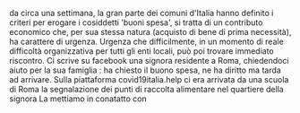 da circa una settimana, la gran parte dei comuni d'Italia hanno definito i criteri per erogare i cosiddetti 'buoni spesa', si tratta di un contributo economico che, per sua stessa natura (acquisto di bene di prima necessità), ha carattere di urgenza. Urgenza che difficilmente, in un momento di reale difficoltà organizzativa per tutti gli enti locali, può poi trovare immediato riscontro. Ci scrive su facebook una signora residente a Roma, chiedendoci aiuto per la sua famiglia : ha chiesto il buono spesa, ne ha diritto ma tarda ad arrivare. Sulla piattaforma covid19italia.help ci era arrivata da una scuola di Roma la segnalazione dei punti di raccolta alimentare nel quartiere della signora La mettiamo in conatatto con  
